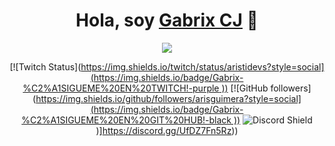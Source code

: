 <div align="center">
<h1 align="center">Hola, soy <a href="https://linktr.ee/GabrixCJ">Gabrix CJ</a> 👋</h1>
 
<img src="https://hotimg.com/NaG93">


[![Twitch Status]([https://img.shields.io/twitch/status/aristidevs?style=social](https://img.shields.io/badge/Gabrix-%C2%A1SIGUEME%20EN%20TWITCH!-purple
))]([https://www.twitch.tv/aristidevs](https://www.twitch.tv/gabrix_cj))
[![GitHub followers]([https://img.shields.io/github/followers/arisguimera?style=social](https://img.shields.io/badge/Gabrix-%C2%A1SIGUEME%20EN%20GIT%20HUB!-black
))](https://github.com/Gabrix-G)
![Discord Shield]([https://img.shields.io/badge/Gabrix-%C2%A1ENTRA%20A%20MI%20SERVER%20DE%20DISCORD!-purple))]https://discord.gg/UfDZ7Fn5Rz))

